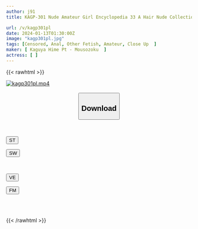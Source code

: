 ```yaml
---
author: j91
title: KAGP-301 Nude Amateur Girl Encyclopedia 33 A Hair Nude Collection For Perverted Gentlemen, Carefully Photographed Of 12 Girls Of Today As They Shamefully Undress.

url: /v/kagp301pl
date: 2024-01-13T01:30:00Z
image: "kagp301pl.jpg"
tags: [Censored, Anal, Other Fetish, Amateur, Close Up	]
maker: [ Kaguya Hime Pt - Mousozoku  ]
actress: [ ]
---
```



{{< rawhtml >}}

<div class="video" data-videoid="4GYO0xzvg1FZJj">
    <a href="javascript:;">
        <img src="/v/kagp301pl/kagp301pl.jpg" width="WIDTH" height="HEIGHT" alt="kagp301pl.mp4" loading="lazy">
    </a>
</div>

<script type="text/javascript" src="https://j91.asia/asset/on-demand-st.js"></script>

<br>
  <link rel="stylesheet" href="https://j91.asia/asset/bs5.css">
  
  <center>
  <button class="btn btn-primary" type="button" data-bs-toggle="collapse" data-bs-target=".multi-collapse" aria-expanded="false" aria-controls="multiCollapseExample1 multiCollapseExample2"><h2>Download</h2></button></center>
</p>
<div class="row">
  <div class="col">
    <div class="collapse multi-collapse" id="multiCollapseExample1">
      <div class="card card-body">
	      	      <br>
<div class="buttons">  
<p><a href="https://streamtape.to/v/4GYO0xzvg1FZJj" target="_blank"><button class="btn-hover color-3"><i class="fa fa-download"></i> ST</button></a></p>
<p><a href="https://flaswish.com/mxwm4su7efdh" target="_blank"><button class="btn-hover color-2"><i class="fa fa-download"></i> SW</button></a></p></div>
    </div>
  </div>
</div>
  <div class="col">
    <div class="collapse multi-collapse" id="multiCollapseExample2">
      <div class="card card-body">
	      <br>
<div class="buttons">
<p><a href="javascript:;" target="_blank"><button class="btn-hover color-9"><i class="fa fa-download"></i> VE</button></a></p>
<p><a href="javascript:;" target="_blank"><button class="btn-hover color-8"><i class="fa fa-download"></i> FM</button></a></p></div>
<br><br>
      </div>
    </div>
  </div>
</div>

{{< /rawhtml >}}